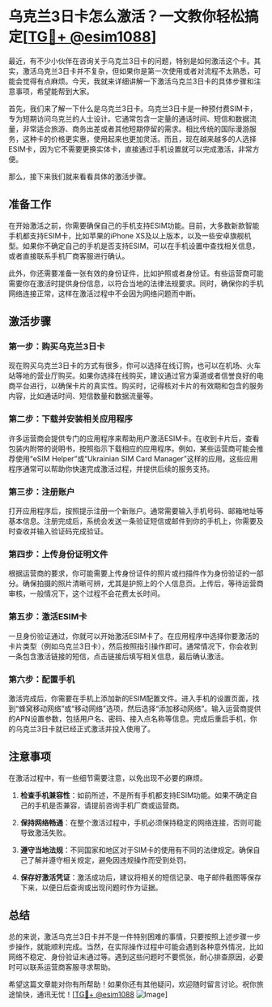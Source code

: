 # 乌克兰3日卡怎么激活？一文教你轻松搞定[[TG💪+ @esim1088](https://t.me/s/esim1088)]

最近，有不少小伙伴在咨询关于乌克兰3日卡的问题，特别是如何激活这个卡。其实，激活乌克兰3日卡并不复杂，但如果你是第一次使用或者对流程不太熟悉，可能会觉得有点麻烦。今天，我就来详细讲解一下激活乌克兰3日卡的具体步骤和注意事项，希望能帮到大家。

首先，我们来了解一下什么是乌克兰3日卡。乌克兰3日卡是一种预付费SIM卡，专为短期访问乌克兰的人士设计。它通常包含一定量的通话时间、短信和数据流量，非常适合旅游、商务出差或者其他短期停留的需求。相比传统的国际漫游服务，这种卡的价格更实惠，使用起来也更加灵活。而且，现在越来越多的人选择ESIM卡，因为它不需要更换实体卡，直接通过手机设置就可以完成激活，非常方便。

那么，接下来我们就来看看具体的激活步骤。

## 准备工作

在开始激活之前，你需要确保自己的手机支持ESIM功能。目前，大多数新款智能手机都支持ESIM卡，比如苹果的iPhone XS及以上版本，以及一些安卓旗舰机型。如果你不确定自己的手机是否支持ESIM，可以在手机设置中查找相关信息，或者直接联系手机厂商客服进行确认。

此外，你还需要准备一张有效的身份证件，比如护照或者身份证。有些运营商可能需要你在激活时提供身份信息，以符合当地的法律法规要求。同时，确保你的手机网络连接正常，这样在激活过程中不会因为网络问题而中断。

## 激活步骤

### 第一步：购买乌克兰3日卡

现在购买乌克兰3日卡的方式有很多，你可以选择在线订购，也可以在机场、火车站等地的营业厅购买。如果你选择在线购买，建议通过官方渠道或者信誉良好的电商平台进行，以确保卡片的真实性。购买时，记得核对卡片的有效期和包含的服务内容，比如通话时间、短信数量和数据流量等。

### 第二步：下载并安装相关应用程序

许多运营商会提供专门的应用程序来帮助用户激活ESIM卡。在收到卡片后，查看包装内附带的说明书，按照指示下载相应的应用程序。例如，某些运营商可能会推荐使用“eSIM Helper”或“Ukrainian SIM Card Manager”这样的应用。这些应用程序通常可以帮助你快速完成激活过程，并提供后续的服务支持。

### 第三步：注册账户

打开应用程序后，按照提示注册一个新账户。通常需要输入手机号码、邮箱地址等基本信息。注册完成后，系统会发送一条验证短信或邮件到你的手机上，你需要及时查收并输入验证码完成验证。

### 第四步：上传身份证明文件

根据运营商的要求，你可能需要上传身份证件的照片或扫描件作为身份验证的一部分。确保拍摄的照片清晰可辨，尤其是护照上的个人信息页。上传后，等待运营商审核，一般情况下，这个过程不会花费太长时间。

### 第五步：激活ESIM卡

一旦身份验证通过，你就可以开始激活ESIM卡了。在应用程序中选择你要激活的卡片类型（例如乌克兰3日卡），然后按照指引操作即可。通常情况下，你会收到一条包含激活链接的短信，点击链接后填写相关信息，最后确认激活。

### 第六步：配置手机

激活完成后，你需要在手机上添加新的ESIM配置文件。进入手机的设置页面，找到“蜂窝移动网络”或“移动网络”选项，然后选择“添加移动网络”。输入运营商提供的APN设置参数，包括用户名、密码、接入点名称等信息。完成后重启手机，你的乌克兰3日卡就已经正式激活并投入使用了。

## 注意事项

在激活过程中，有一些细节需要注意，以免出现不必要的麻烦。

1. **检查手机兼容性**：如前所述，不是所有手机都支持ESIM功能。如果不确定自己的手机是否兼容，请提前咨询手机厂商或运营商。

2. **保持网络畅通**：在整个激活过程中，手机必须保持稳定的网络连接，否则可能导致激活失败。

3. **遵守当地法规**：不同国家和地区对于SIM卡的使用有不同的法律规定。确保自己了解并遵守相关规定，避免因违规操作而受到处罚。

4. **保存好激活凭证**：激活成功后，建议将相关的短信记录、电子邮件截图等保存下来，以便日后查询或出现问题时作为证据。

## 总结

总的来说，激活乌克兰3日卡并不是一件特别困难的事情，只要按照上述步骤一步步操作，就能顺利完成。当然，在实际操作过程中可能会遇到各种意外情况，比如网络不稳定、身份验证未通过等。遇到这些问题时不要慌张，耐心排查原因，必要时可以联系运营商客服寻求帮助。

希望这篇文章能对你有所帮助！如果你还有其他疑问，欢迎随时留言讨论。祝你旅途愉快，通讯无忧！[[TG💪+ @esim1088](https://t.me/s/esim1088) ![Image](https://i.postimg.cc/4NQfJmqS/Snipaste-2025-05-13-00-14-12.png)]
